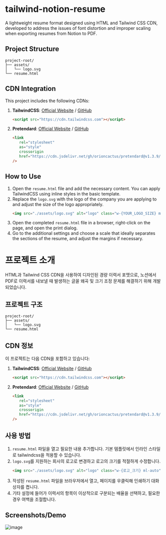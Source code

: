 # tailwind-notion-resume
A lightweight resume format designed using HTML and Tailwind CSS CDN, developed to address the issues of font distortion and improper scaling when exporting resumes from Notion to PDF.

## Project Structure
```
project-root/
├── assets/
│   └── logo.svg
└── resume.html
```

## CDN Integration

This project includes the following CDNs:

1. **TailwindCSS**: [Official Website](https://tailwindcss.com/) / [GitHub](https://github.com/tailwindlabs/tailwindcss)
   ```html
   <script src="https://cdn.tailwindcss.com"></script>
2. **Pretendard**: [Official Website](https://cactus.tistory.com/306) / [GitHub](https://github.com/orioncactus/pretendard)
   ```html
   <link
      rel="stylesheet"
      as="style"
      crossorigin
      href="https://cdn.jsdelivr.net/gh/orioncactus/pretendard@v1.3.9/dist/web/variable/pretendardvariable-dynamic-subset.min.css"
   />


## How to Use
1. Open the `resume.html` file and add the necessary content. You can apply TailwindCSS using inline styles in the basic template.
2. Replace the `logo.svg` with the logo of the company you are applying to and adjust the size of the logo appropriately.
   ```html
   <img src="./assets/logo.svg" alt="logo" class="w-{YOUR_LOGO_SIZE} ml-auto" />
3. Open the completed `resume.html` file in a browser, right-click on the page, and open the print dialog.
4. Go to the additional settings and choose a scale that ideally separates the sections of the resume, and adjust the margins if necessary.


# 프로젝트 소개
HTML과 Tailwind CSS CDN을 사용하여 디자인된 경량 이력서 포맷으로, 노션에서 PDF로 이력서를 내보낼 때 발생하는 글꼴 왜곡 및 크기 조정 문제를 해결하기 위해 개발되었습니다.

## 프로젝트 구조
```
project-root/
├── assets/
│   └── logo.svg
└── resume.html
```

## CDN 정보

이 프로젝트는 다음 CDN을 포함하고 있습니다:

1. **TailwindCSS**: [Official Website](https://tailwindcss.com/) / [GitHub](https://github.com/tailwindlabs/tailwindcss)
   ```html
   <script src="https://cdn.tailwindcss.com"></script>
2. **Pretendard**: [Official Website](https://cactus.tistory.com/306) / [GitHub](https://github.com/orioncactus/pretendard)
   ```html
   <link
      rel="stylesheet"
      as="style"
      crossorigin
      href="https://cdn.jsdelivr.net/gh/orioncactus/pretendard@v1.3.9/dist/web/variable/pretendardvariable-dynamic-subset.min.css"
   />

## 사용 방법
1. `resume.html` 파일을 열고 필요한 내용 추가합니다. 기본 템플릿에서 인라인 스타일로 tailwindcss을 적용할 수 있습니다.
2. `logo.svg`를 지원하는 회사의 로고로 변경하고 로고의 크기를 적절하게 수정합니다.
   ```html
   <img src="./assets/logo.svg" alt="logo" class="w-{로고_크기} ml-auto" />
3. 작성된 `resume.html` 파일을 브라우저에서 열고, 페이지를 우클릭해 인쇄하기 대화상자를 켭니다.
4. 기타 설정에 들어가 이력서의 항목이 이상적으로 구분되는 배율을 선택하고, 필요한 경우 여백을 조절합니다.

## Screenshots/Demo
![image](https://github.com/espressom/tailwind-notion-resume/assets/45090300/dae606f7-1914-488f-a4be-e62ffe61d34e)


